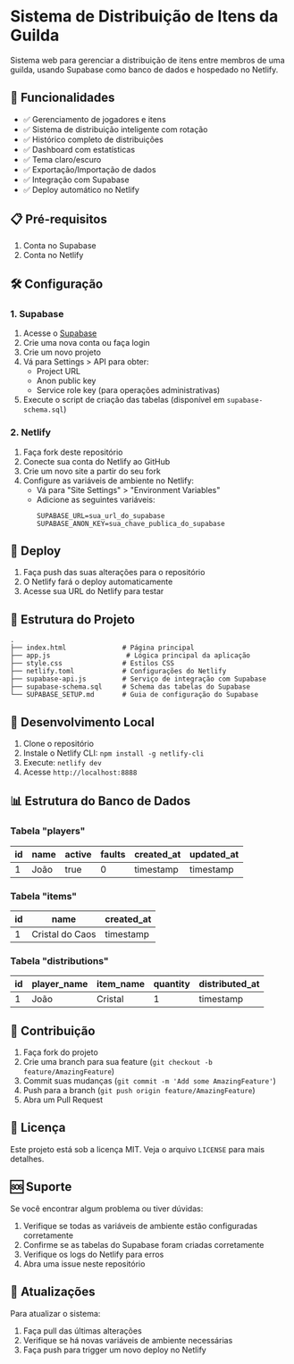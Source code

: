 # Sistema de Distribuição de Itens da Guilda

Sistema web para gerenciar a distribuição de itens entre membros de uma guilda, usando Supabase como banco de dados e hospedado no Netlify.

## 🚀 Funcionalidades

- ✅ Gerenciamento de jogadores e itens
- ✅ Sistema de distribuição inteligente com rotação
- ✅ Histórico completo de distribuições
- ✅ Dashboard com estatísticas
- ✅ Tema claro/escuro
- ✅ Exportação/Importação de dados
- ✅ Integração com Supabase
- ✅ Deploy automático no Netlify

## 📋 Pré-requisitos

1. Conta no Supabase
2. Conta no Netlify

## 🛠️ Configuração

### 1. Supabase

1. Acesse o [Supabase](https://supabase.com/)
2. Crie uma nova conta ou faça login
3. Crie um novo projeto
4. Vá para Settings > API para obter:
   - Project URL
   - Anon public key
   - Service role key (para operações administrativas)
5. Execute o script de criação das tabelas (disponível em `supabase-schema.sql`)

### 2. Netlify

1. Faça fork deste repositório
2. Conecte sua conta do Netlify ao GitHub
3. Crie um novo site a partir do seu fork
4. Configure as variáveis de ambiente no Netlify:
   - Vá para "Site Settings" > "Environment Variables"
   - Adicione as seguintes variáveis:
     ```
     SUPABASE_URL=sua_url_do_supabase
     SUPABASE_ANON_KEY=sua_chave_publica_do_supabase
     ```

## 🚀 Deploy

1. Faça push das suas alterações para o repositório
2. O Netlify fará o deploy automaticamente
3. Acesse sua URL do Netlify para testar

## 📁 Estrutura do Projeto

```
.
├── index.html              # Página principal
├── app.js                   # Lógica principal da aplicação
├── style.css               # Estilos CSS
├── netlify.toml            # Configurações do Netlify
├── supabase-api.js         # Serviço de integração com Supabase
├── supabase-schema.sql     # Schema das tabelas do Supabase
└── SUPABASE_SETUP.md       # Guia de configuração do Supabase
```

## 🔧 Desenvolvimento Local

1. Clone o repositório
2. Instale o Netlify CLI: `npm install -g netlify-cli`
3. Execute: `netlify dev`
4. Acesse `http://localhost:8888`

## 📊 Estrutura do Banco de Dados

### Tabela "players"
| id | name | active | faults | created_at | updated_at |
|----|------|--------|--------|------------|------------|
| 1  | João | true   | 0      | timestamp  | timestamp  |

### Tabela "items"
| id | name | created_at |
|----|------|------------|
| 1  | Cristal do Caos | timestamp |

### Tabela "distributions"
| id | player_name | item_name | quantity | distributed_at |
|----|-------------|-----------|----------|----------------|
| 1  | João        | Cristal   | 1        | timestamp      |



## 🤝 Contribuição

1. Faça fork do projeto
2. Crie uma branch para sua feature (`git checkout -b feature/AmazingFeature`)
3. Commit suas mudanças (`git commit -m 'Add some AmazingFeature'`)
4. Push para a branch (`git push origin feature/AmazingFeature`)
5. Abra um Pull Request

## 📝 Licença

Este projeto está sob a licença MIT. Veja o arquivo `LICENSE` para mais detalhes.

## 🆘 Suporte

Se você encontrar algum problema ou tiver dúvidas:

1. Verifique se todas as variáveis de ambiente estão configuradas corretamente
2. Confirme se as tabelas do Supabase foram criadas corretamente
3. Verifique os logs do Netlify para erros
4. Abra uma issue neste repositório

## 🔄 Atualizações

Para atualizar o sistema:

1. Faça pull das últimas alterações
2. Verifique se há novas variáveis de ambiente necessárias
3. Faça push para trigger um novo deploy no Netlify
